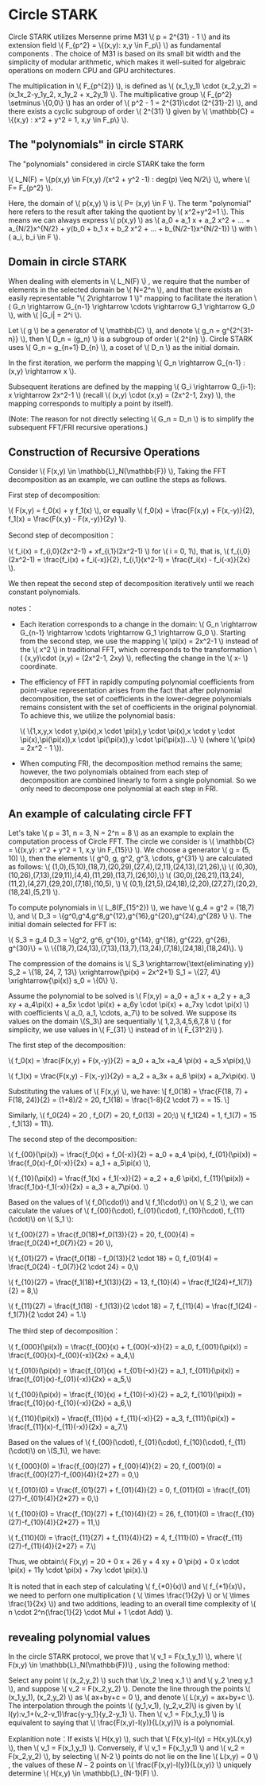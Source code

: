 # Circle STARK 

Circle STARK utilizes Mersenne prime M31
\\( p = 2^{31} - 1 \\)
and its extension field \\( F_{p^2} = \\{(x,y): x,y \in F_p\\} \\) as fundamental components . The choice of M31 is based on its small bit width and the simplicity of modular arithmetic, which makes it well-suited for algebraic operations on modern CPU and GPU architectures.

The multiplication in
\\( F_{p^{2}} \\),
is defined as \\( (x_1,y_1) \cdot (x_2,y_2) = (x_1x_2-y_1y_2, x_1y_2 + x_2y_1) \\).  The multiplicative group \\( F_{p^2}  \setminus \\{0,0\\} \\) has an order of \\( p^2 - 1 = 2^{31}\cdot (2^{31}-2) \\), and there exists a cyclic subgroup of order \\( 2^{31} \\) given by \\( \mathbb{C} = \\{(x,y) : x^2 + y^2 = 1, x,y \in F_p\\} \\).

## The "polynomials" in circle STARK

The "polynomials" considered in circle STARK take the form

\\( L_N(F) = \\{p(x,y) \in F(x,y) /(x^2 + y^2 -1) : deg(p) \leq N/2\\} \\), where \\( F= F_{p^2} \\).

Here, the domain of \\( p(x,y) \\) is \\( P= (x,y) \in F \\). The term "polynomial" here refers to the result after taking the quotient by \\( x^2+y^2=1 \\). This means we can always express \\( p(x,y) \\) as \\( a_0 + a_1 x + a_2 x^2 + ... + a_{N/2}x^{N/2} + y(b_0 + b_1 x + b_2 x^2 + ... + b_{N/2-1}x^{N/2-1}) \\) with \\( a_i, b_i \in F \\).

## Domain in circle STARK

When dealing with elements in \\( L_N(F) \\) , we require that the number of elements in the selected domain be \\( N=2^n \\), and that there exists an easily representable "\\( 2\rightarrow 1 \\)" mapping to facilitate the iteration \\( G_n \rightarrow G_{n-1} \rightarrow   \cdots \rightarrow G_1 \rightarrow G_0 \\), with \\( |G_i| = 2^i \\). 

Let \\( g \\) be a generator of \\( \mathbb{C} \\), and denote \\( g_n = g^{2^{31-n}} \\), then \\( D_n = (g_n) \\) is a subgroup of order \\( 2^{n} \\). Circle STARK uses \\( G_n = g_{n+1} D_{n} \\), a coset of \\( D_n \\) as the initial domain. 

In the first iteration, we perform the mapping \\( G_n \rightarrow G_{n-1} : (x,y) \rightarrow x \\).

Subsequent iterations are defined by the mapping  \\( G_i \rightarrow G_{i-1}: x \rightarrow 2x^2-1 \\) (recall \\( (x,y) \cdot (x,y) = (2x^2-1, 2xy) \\), the mapping corresponds to multiply a point by itself).

 (Note: The reason for not directly selecting \\( G_n = D_n \\) is to simplify the subsequent FFT/FRI recursive operations.)

## Construction of Recursive Operations

Consider \\( F(x,y) \in  \mathbb{L}_N(\mathbb{F}) \\), Taking the FFT decomposition as an example, we can outline the steps as follows.

First step of decomposition: 

\\( F(x,y) = f_0(x) + y f_1(x) \\), or equally 
 \\( f_0(x) = \frac{F(x,y) + F(x,-y)}{2}, f_1(x) = \frac{F(x,y) - F(x,-y)}{2y} \\).

Second step of decomposition：

\\( f_i(x) = f_{i,0}(2x^2-1) + xf_{i,1}(2x^2-1) \\) for \\( i = 0, 1\\), that is, \\( f_{i,0}(2x^2-1) = \frac{f_i(x) + f_i(-x)}{2}, f_{i,1}(x^2-1) = \frac{f_i(x) - f_i(-x)}{2x} \\).

We then repeat the second step of decomposition iteratively until we reach constant polynomials.

notes：

- Each iteration corresponds to a change in the domain:  \\( G_n \rightarrow G_{n-1} \rightarrow   \cdots \rightarrow G_1 \rightarrow G_0 \\). Starting from the second step, we use the mapping \\( \pi(x) = 2x^2-1 \\) instead of the \\( x^2 \\) in traditional FFT, which corresponds to the transformation \\( (x,y)\cdot (x,y) = (2x^2-1, 2xy) \\), reflecting the change in the \\( x- \\) coordinate. 

- The efficiency of FFT in rapidly computing polynomial coefficients from point-value representation arises from the fact that after polynomial decomposition, the set of coefficients in the lower-degree polynomials remains consistent with the set of coefficients in the original polynomial. To achieve this, we utilize the polynomial basis:

  \\( \\{1,x,y,x \cdot y,\pi(x),x \cdot \pi(x),y \cdot \pi(x),x \cdot y \cdot \pi(x),\pi(\pi(x)),x \cdot \pi(\pi(x)),y \cdot \pi(\pi(x))...\\} \\) (where \\( \pi(x) = 2x^2 - 1 \\)).

- When computing FRI, the decomposition method remains the same; however, the two polynomials obtained from each step of decomposition are combined linearly to form a single polynomial. So we only need to decompose one polynomial at each step in FRI. 

## An example of calculating circle FFT

Let's take \\( p = 31, n = 3, N = 2^n = 8 \\) as an example to explain the computation process of Circle FFT. The circle we consider is \\( \mathbb{C} = \\{(x,y): x^2 + y^2 = 1, x,y \in F_{15}\\} \\). We choose a generator \\( g = (5, 10) \\), then the elements \\( g^0, g, g^2, g^3, \cdots, g^{31} \\) are calculated as follows: \\( (1,0),(5,10),(18,7),(20,29),(27,4),(2,11),(24,13),(21,26),\\) \\( (0,30),(10,26),(7,13),(29,11),(4,4),(11,29),(13,7),(26,10),\\) \\( (30,0),(26,21),(13,24),(11,2),(4,27),(29,20),(7,18),(10,5), \\) \\( (0,1),(21,5),(24,18),(2,20),(27,27),(20,2),(18,24),(5,21) \\).

To compute polynomials in \\( L_8(F_{15^2}) \\), we have  \\( g_4 = g^2 = (18,7) \\), and  \\( D_3 = \\{g^0,g^4,g^8,g^{12},g^{16},g^{20},g^{24},g^{28} \\} \\). The initial domain selected for FFT is:

\\( S_3 = g_4 D_3 = \\{g^2, g^6, g^{10}, g^{14}, g^{18}, g^{22}, g^{26}, g^{30}\\} = \\\ \\{(18,7),(24,13),(7,13),(13,7),(13,24),(7,18),(24,18),(18,24)\\}. \\)

The compression of the domains is \\( S_3 \xrightarrow{\text{eliminating y}} S_2 = \\{18, 24, 7, 13\\} \xrightarrow{\pi(x) = 2x^2+1} S_1 = \\{27, 4\\} \xrightarrow{\pi(x)} s_0 = \\{0\\} \\).

Assume the polynomial to be solved is  \\( F(x,y) = a_0 + a_1 x + a_2 y + a_3 xy + a_4\pi(x) + a_5x \cdot \pi(x) + a_6y \cdot \pi(x) + a_7xy \cdot \pi(x) \\) with coefficients \\( a_0, a_1, \cdots, a_7\\) to be solved. We suppose its values on the domain \\(S_3\\) are sequentially \\( 1,2,3,4,5,6,7,8 \\) ( for simplicity, we use values in \\( F_{31} \\) instead of in \\( F_{31^2}\\) ). 

The first step of the decomposition:

\\( f_0(x) = \frac{F(x,y) + F(x,-y)}{2} = a_0 + a_1x +a_4 \pi(x) + a_5 x\pi(x),\\)

\\( f_1(x) = \frac{F(x,y) - F(x,-y)}{2y} = a_2 + a_3x + a_6 \pi(x) + a_7x\pi(x). \\)

Substituting the values of  \\( F(x,y) \\), we have:
\\[ f_0(18) = \frac{F(18, 7) + F(18, 24)}{2} = (1+8)/2 = 20, f_1(18) = \frac{1-8}{2 \cdot 7} = = 15. \\]

Similarly, \\( f_0(24) = 20 , f_0(7) = 20, f_0(13) = 20;\\) \\( f_1(24) = 1, f_1(7) = 15 , f_1(13) = 11\\).

The second step of the decomposition:

\\( f_{00}(\pi(x)) = \frac{f_0(x) + f_0(-x)}{2} = a_0 + a_4 \pi(x), f_{01}(\pi(x)) = \frac{f_0(x)-f_0(-x)}{2x} = a_1 + a_5\pi(x) \\),

\\( f_{10}(\pi(x)) = \frac{f_1(x) + f_1(-x)}{2} = a_2 + a_6 \pi(x), f_{11}(\pi(x)) = \frac{f_1(x)-f_1(-x)}{2x} = a_3 + a_7\pi(x). \\)

Based on the values of \\( f_0(\cdot)\\)  and \\( f_1(\cdot)\\) on \\( S_2 \\), we can calculate the values of \\( f_{00}(\cdot), f_{01}(\cdot), f_{10}(\cdot), f_{11}(\cdot)\\) on \\( S_1 \\):

\\( f_{00}(27) = \frac{f_0(18)+f_0(13)}{2} = 20, f_{00}(4) = \frac{f_0(24)+f_0(7)}{2} = 20 \\),

\\( f_{01}(27) = \frac{f_0(18) - f_0(13)}{2 \cdot 18} = 0, f_{01}(4) = \frac{f_0(24) - f_0(7)}{2 \cdot 24} = 0,\\)

\\( f_{10}(27) = \frac{f_1(18)+f_1(13)}{2} = 13, f_{10}(4) = \frac{f_1(24)+f_1(7)}{2} = 8,\\)

\\( f_{11}(27) = \frac{f_1(18) - f_1(13)}{2 \cdot 18} = 7, f_{11}(4) = \frac{f_1(24) - f_1(7)}{2 \cdot 24} = 1.\\)

 The third step of decomposition：

\\( f_{000}(\pi(x)) = \frac{f_{00}(x) + f_{00}(-x)}{2} = a_0, f_{001}(\pi(x)) = \frac{f_{00}(x)-f_{00}(-x)}{2x} = a_4,\\)

\\( f_{010}(\pi(x)) = \frac{f_{01}(x) + f_{01}(-x)}{2} = a_1, f_{011}(\pi(x)) = \frac{f_{01}(x)-f_{01}(-x)}{2x} = a_5,\\)

\\( f_{100}(\pi(x)) = \frac{f_{10}(x) + f_{10}(-x)}{2} = a_2, f_{101}(\pi(x)) = \frac{f_{10}(x)-f_{10}(-x)}{2x} = a_6,\\)

\\( f_{110}(\pi(x)) = \frac{f_{11}(x) + f_{11}(-x)}{2} = a_3, f_{111}(\pi(x)) = \frac{f_{11}(x)-f_{11}(-x)}{2x} = a_7.\\)

Based on the values of \\( f_{00}(\cdot), f_{01}(\cdot), f_{10}(\cdot), f_{11}(\cdot)\\) on \\(S_1\\), we have:

\\( f_{000}(0) = \frac{f_{00}(27) + f_{00}(4)}{2} = 20, f_{001}(0) = \frac{f_{00}(27)-f_{00}(4)}{2*27} = 0,\\)

\\( f_{010}(0) = \frac{f_{01}(27) + f_{01}(4)}{2} = 0, f_{011}(0) = \frac{f_{01}(27)-f_{01}(4)}{2*27} = 0,\\)

\\( f_{100}(0) = \frac{f_{10}(27) + f_{10}(4)}{2} = 26, f_{101}(0) = \frac{f_{10}(27)-f_{10}(4)}{2*27} = 11,\\)

\\( f_{110}(0) = \frac{f_{11}(27) + f_{11}(4)}{2} = 4, f_{111}(0) = \frac{f_{11}(27)-f_{11}(4)}{2*27} = 7.\\)

Thus, we obtain:\\( F(x,y) = 20 + 0 x + 26 y + 4 xy + 0 \pi(x) + 0 x \cdot \pi(x) + 11y \cdot \pi(x) + 7xy \cdot \pi(x).\\)

It is noted that in each step of calculating \\( f_{*0}(x)\\) and \\( f_{*1}(x)\\)，we need to perforn one multiplication ( \\( \times \frac{1}{2y} \\) or \\( \times \frac{1}{2x} \\)) and two additions, leading to an overall time complexity of \\( n \cdot 2^n(\frac{1}{2} \cdot Mul + 1 \cdot Add) \\).

## revealing polynomial values 

In the circle STARK protocol, we prove that \\( v_1 = F(x_1,y_1) \\), where  \\( F(x,y) \in \mathbb{L}_N(\mathbb{F})\\) , using the following method:

Select any point  \\( (x_2,y_2) \\) such that \\(x_2 \neq x_1 \\) and \\( y_2 \neq y_1 \\), and suppose \\( v_2 = F(x_2,y_2) \\). Denote the line through the points \\( (x_1,y_1), (x_2,y_2) \\) as \\( ax+by+c = 0 \\), and denote \\( L(x,y) = ax+by+c \\). The interpolation through the points \\( (y_1,v_1), (y_2,v_2)\\) is given by \\( I(y):v_1+(v_2-v_1)\frac{y-y_1}{y_2-y_1} \\). Then \\( v_1 = F(x_1,y_1) \\) is equivalent to saying that  \\( \frac{F(x,y)-I(y)}{L(x,y)}\\) is a polynomial. 

Explanition note：If exists \\( H(x,y) \\), such that \\( F(x,y)-I(y) = H(x,y)L(x,y) \\), then \\( v_1 = F(x_1,y_1) \\). Conversely, if \\( v_1 = F(x_1,y_1) \\) and \\( v_2 = F(x_2,y_2) \\), by selecting \\( N-2 \\) points do not lie on the line \\( L(x,y) = 0 \\) ,  the values of these $N-2$ points on \\( \frac{F(x,y)-I(y)}{L(x,y)} \\) uniquely determine \\( H(x,y) \in \mathbb{L}_{N-1}(F) \\).
